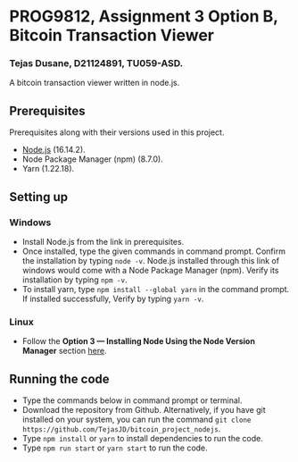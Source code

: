 # PROG9812, Assignment 3 Option B, Bitcoin Transaction Viewer
### Tejas Dusane, D21124891, TU059-ASD.
A bitcoin transaction viewer written in node.js.
## Prerequisites
Prerequisites along with their versions used in this project.
- [Node.js](https://nodejs.org/dist/v16.14.2/node-v16.14.2-x64.msi) (16.14.2).
- Node Package Manager (npm) (8.7.0).
- Yarn (1.22.18).
## Setting up
### Windows
- Install Node.js from the link in prerequisites. 
- Once installed, type the given commands in command prompt. Confirm the installation by typing ```node -v```. Node.js installed through this link of windows would come with a Node Package Manager (npm). Verify its installation by typing ```npm -v```.
- To install yarn, type ```npm install --global yarn``` in the command prompt. If installed successfully, Verify by typing ```yarn -v```.
### Linux
- Follow the **Option 3 — Installing Node Using the Node Version Manager** section [here](https://www.digitalocean.com/community/tutorials/how-to-install-node-js-on-ubuntu-20-04).
## Running the code
- Type the commands below in command prompt or terminal.
- Download the repository from Github. Alternatively, if you have git installed on your system, you can run the command ```git clone  https://github.com/TejasJD/bitcoin_project_nodejs```.
- Type ```npm install``` or ```yarn``` to install dependencies to run the code.
- Type ```npm run start``` or ```yarn start``` to run the code.